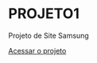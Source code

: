 # PROJETO1
 Projeto de Site Samsung

 <a href="https://lordiminu.github.io/PROJETO1/index.html">Acessar o projeto</a>
